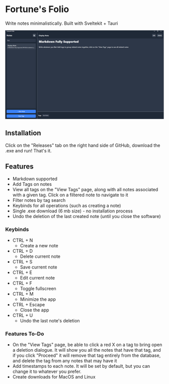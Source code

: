 # Fortune's Folio
Write notes minimalistically. Built with Sveltekit + Tauri

![Preview of the App](static/example-app.png)

## Installation
Click on the "Releases" tab on the right hand side of GitHub, download the .exe and run! That's it.

## Features
- Markdown supported
- Add Tags on notes
- View all tags on the "View Tags" page, along with all notes associated with a given tag. Click on a filtered note to navigate to it
- Filter notes by tag search
- Keybinds for all operations (such as creating a note)
- Single .exe download (6 mb size) - no installation process
- Undo the deletion of the last created note (until you close the software)

### Keybinds
- CTRL + N
    - Create a new note
- CTRL + D
    - Delete current note
- CTRL + S
    - Save current note
- CTRL + E
    - Edit current note
- CTRL + F
    - Toggle fullscreen
- CTRL + M
    - Minimize the app
- CTRL + Escape
    - Close the app
- CTRL + U
    - Undo the last note's deletion

### Features To-Do
- On the "View Tags" page, be able to click a red X on a tag to bring open a deletion dialogue. 
  It will show you all the notes that have that tag, and if you click "Proceed" it will remove 
  that tag entirely from the database, and delete the tag from any notes that may have it
- Add timestamps to each note. It will be set by default, but you can change it to whatever you prefer.
- Create downloads for MacOS and Linux
